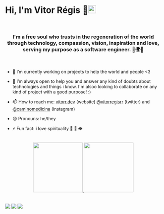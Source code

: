 <h1> Hi, I'm Vitor Régis 🦅<img src="https://media.giphy.com/media/hvRJCLFzcasrR4ia7z/giphy.gif" width="25px"> </h1>

<br/>
<h3 align="center">I'm a free soul who trusts in the regeneration of the world through technology, compassion, vision, inspiration and love, serving my purpose as a software engineer. 🦅🌍✨</h3>

<br/>

- 🔭 I’m currently working on projects to help the world and people <3

- 🌱 I’m always open to help you and answer any kind of doubts about technologies and things i know. I'm alsoo looking to collaborate on any kind of project with a good purpose! :)

- 📫 How to reach me: [vitorr.dev](https://vitorr.dev) (website) [@vitorregisrr](https://twitter.com/vitorregisrr) (twitter) and [@caminomedicina](https://www.instagram.com/caminomedicina/) (instagram)

- 😄 Pronouns: he/they
 
- ⚡ Fun fact: i love spirituality  🧝 🧙 👁️

<br/>

<div align="center">
  <a href="https://github.com/Dudaqfigueiredo">
  <img height="160em" src="https://github-readme-stats.vercel.app/api?username=vitorregisrr&show_icons=true&theme=radical&include_all_commits=true&count_private=true"/>
  <img height="160em" src="https://github-readme-stats.vercel.app/api/top-langs/?username=vitorregisrr&layout=compact&langs_count=7&theme=radical"/>
</div>
  
  <br/>
 <br/>
 
  <div> 
  <a href="https://instagram.com/caminomedicina" target="_blank"><img src="https://img.shields.io/badge/-Instagram-%23E4405F?style=for-the-badge&logo=instagram&logoColor=white" target="_blank"></a>
  <a href = "mailto:touch@vitorr.dev"><img src="https://img.shields.io/badge/Gmail-D14836?style=for-the-badge&logo=gmail&logoColor=white" target="_blank"></a>
  <a href="https://www.linkedin.com/in/vitorregisr/" target="_blank"><img src="https://img.shields.io/badge/-LinkedIn-%230077B5?style=for-the-badge&logo=linkedin&logoColor=white" target="_blank"></a> 

